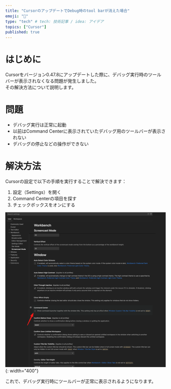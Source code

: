 ```yaml
---
title: "CursorのアップデートでDebug時のtool barが消えた場合"
emoji: "🐛"
type: "tech" # tech: 技術記事 / idea: アイデア
topics: ["Cursor"]
published: true
---
```


# はじめに

Cursorをバージョン0.47.8にアップデートした際に、デバッグ実行時のツールバーが表示されなくなる問題が発生しました。  
その解決方法について説明します。

# 問題

- デバッグ実行は正常に起動
- 以前はCommand Centerに表示されていたデバッグ用のツールバーが表示されない
- デバッグの停止などの操作ができない

# 解決方法

Cursorの設定で以下の手順を実行することで解決できます：

1. 設定（Settings）を開く
2. Command Centerの項目を探す
3. チェックボックスをオンにする

![Command Center設定](/images/cursor/image.png){: width="400"}

これで、デバッグ実行時にツールバーが正常に表示されるようになります。

